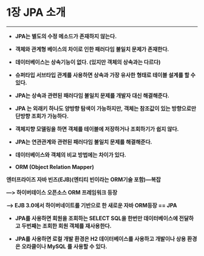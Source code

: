 # 1장 JPA 소개


---

- **JPA는 별도의 수정 메소드가 존재하지 않는다.**

- **객체와 관계형 베이스의 차이로 인한 패러다임 불일치 문제가 존재한다.**

- **데이터베이스는 상속기능이 없다. (있지만 객체의 상속과는 다르다)**

- **슈퍼타입 서브타입 관계를 사용하면 상속과 가장 유사한 형태로 테이블 설계를 할 수 있다.**

- **JPA는 상속과 관련된 패러다임 불일치 문제를 개발자 대신 해결해준다.**

- **JPA 는 외래키 하나도 양방향 탐색이 가능하지만, 객체는 참조값이 있는 방향으로만 단방향 조회가 가능하다.**

- **객체지향 모델링을 하면 객체를 테이블에 저장하거나 조회하기가 쉽지 않다.**

- **JPA는 연관관계와 관련된 패러다임 불일치 문제를 해결해준다.**

- **데이터베이스와 객체의 비교 방법에는 차이가 있다.**

- **ORM (Object Relation Mapper)**

**엔터프라이즈 자바 빈즈(EJB)(엔티티 빈이라는 ORM기술 포함)—복잡**

**—> 하이버테이스 오픈소스 ORM 프레임워크 등장** 

**—> EJB 3.0에서 하이버네이트를 기반으로 한 새로운 자바 ORM등장 == JPA**

- **JPA를 사용하면 회원을 조회하는 SELECT SQL을 한번만 데이터베이스에 전달하고 두번째는 조회한 회원 객체를 재사용한다.**

- **JPA를 사용하면 로컬 개발 환경은 H2 데이터베이스를 사용하고 개발이나 상용 환경은 오라클이나 MySQL 를 사용할 수 있다.**
